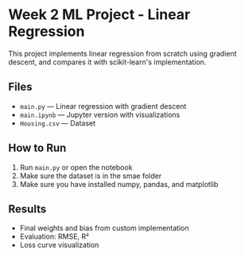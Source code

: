 # Week 2 ML Project - Linear Regression

This project implements linear regression from scratch using gradient descent, and compares it with scikit-learn's implementation.

## Files
- `main.py` — Linear regression with gradient descent
- `main.ipynb` — Jupyter version with visualizations
- `Housing.csv` — Dataset

## How to Run
1. Run `main.py` or open the notebook
2. Make sure the dataset is in the smae folder
3. Make sure you have installed numpy, pandas, and matplotlib

## Results
- Final weights and bias from custom implementation
- Evaluation: RMSE, R²
- Loss curve visualization
